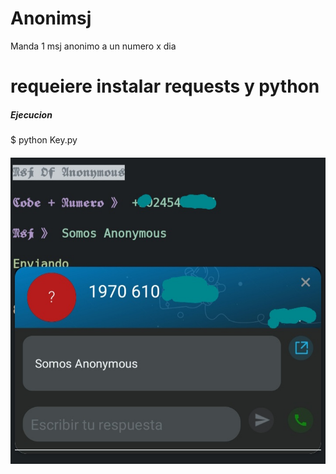 # Anonimsj
Manda 1 msj anonimo a un numero x dia
# requeiere instalar requests y python
##### Ejecucion
$ python Key.py
<h4> <img src="https://github.com/garciarodrigue/Anonimsj/blob/master/anonimsj.jpg"> </h4>
